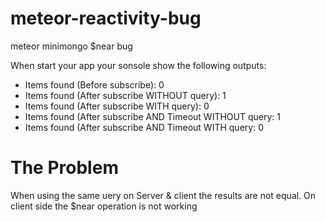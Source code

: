 meteor-reactivity-bug
=====================

meteor minimongo $near bug


When start your app your sonsole show the following outputs:

+ Items found (Before subscribe): 0 
+ Items found (After subscribe WITHOUT query): 1
+ Items found (After subscribe WITH query): 0
+ Items found (After subscribe AND Timeout WITHOUT query: 1
+ Items found (After subscribe AND Timeout WITH query: 0 


The Problem
====

When using the same uery on Server & client the results are not equal. On client side the $near operation is not working
